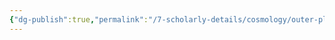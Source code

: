 ```yaml
---
{"dg-publish":true,"permalink":"/7-scholarly-details/cosmology/outer-planes/the-astral-sea/river-phlegethon/","noteIcon":""}
---
```


